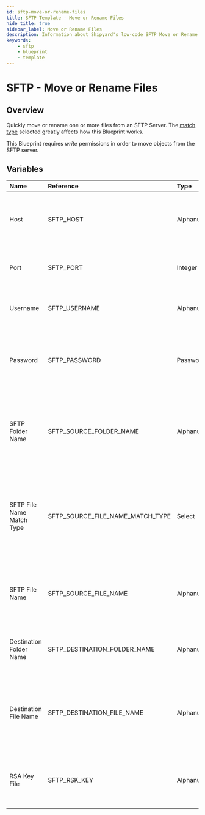 ```yaml
---
id: sftp-move-or-rename-files
title: SFTP Template - Move or Rename Files
hide_title: true
sidebar_label: Move or Rename Files
description: Information about Shipyard's low-code SFTP Move or Rename Files blueprint. Quickly move or rename one or more files from an SFTP Server.  
keywords:
    - sftp
    - blueprint
    - template
---
```


# SFTP - Move or Rename Files

## Overview
Quickly move or rename one or more files from an SFTP Server. The [match type](https://www.shipyardapp.com/docs/reference/blueprint-library/match-type/) selected greatly affects how this Blueprint works.

This Blueprint requires _write_ permissions in order to move objects from the SFTP server.

## Variables

| Name | Reference | Type | Required | Default | Options | Description |
|:-----|:----------|:-----|:---------|:--------|:--------|:------------|
| Host | SFTP_HOST  | Alphanumeric |:white_check_mark: | `-` | - | The domain or the IP address of the FTP Server you want to connect to. |
| Port | SFTP_PORT  | Integer |:white_check_mark: | `22` | - | Number for the port to connect to. `21` is used by default. |
| Username | SFTP_USERNAME  | Alphanumeric |:heavy_minus_sign: | `-` | - | Value of the configured username in the FTP server. |
| Password | SFTP_PASSWORD  | Password |:heavy_minus_sign: | `-` | - | Value of the configured password associated to the username on the FTP server. |
| SFTP Folder Name | SFTP_SOURCE_FOLDER_NAME  | Alphanumeric |:heavy_minus_sign: | `-` | - | Name of the folder where the file is stored in the SFTP server. If left blank, will look in the root directory. |
| SFTP File Name Match Type | SFTP_SOURCE_FILE_NAME_MATCH_TYPE  | Select |:white_check_mark: | `exact_match` | Exact Match: `exact_match`<br></br><br></br>Regex Match: `regex_match`<br></br><br></br> | Determines if the text in "FTP File Name" will look for one file with exact match, or multiple files using regex. |
| SFTP File Name | SFTP_SOURCE_FILE_NAME  | Alphanumeric |:white_check_mark: | `-` | - | Name of the target file in the FTP server. Can be regex if "Match Type" is set accordingly. |
| Destination Folder Name | SFTP_DESTINATION_FOLDER_NAME  | Alphanumeric |:heavy_minus_sign: | `-` | - | The name of the folder where the target file will be moved |
| Destination File Name | SFTP_DESTINATION_FILE_NAME  | Alphanumeric |:heavy_minus_sign: | `-` | - | Name of the file for the target file once it is moved. If left blank, the original file name will be retained |
| RSA Key File | SFTP_RSK_KEY  | Alphanumeric |:heavy_minus_sign: | `-` | - | The private key file used to authenticate via ssh into the SFTP server |


